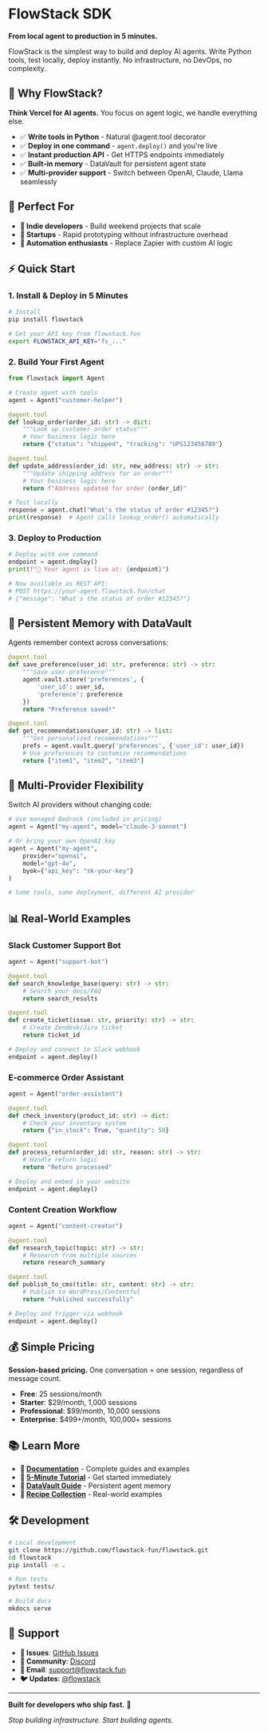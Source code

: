 # FlowStack SDK

**From local agent to production in 5 minutes.**

FlowStack is the simplest way to build and deploy AI agents. Write Python tools, test locally, deploy instantly. No infrastructure, no DevOps, no complexity.

## 🚀 Why FlowStack?

**Think Vercel for AI agents.** You focus on agent logic, we handle everything else.

- ✅ **Write tools in Python** - Natural @agent.tool decorator
- ✅ **Deploy in one command** - `agent.deploy()` and you're live
- ✅ **Instant production API** - Get HTTPS endpoints immediately  
- ✅ **Built-in memory** - DataVault for persistent agent state
- ✅ **Multi-provider support** - Switch between OpenAI, Claude, Llama seamlessly

## 🎯 Perfect For

- **🥷 Indie developers** - Build weekend projects that scale
- **🚀 Startups** - Rapid prototyping without infrastructure overhead
- **🤖 Automation enthusiasts** - Replace Zapier with custom AI logic

## ⚡ Quick Start

### 1. Install & Deploy in 5 Minutes

```bash
# Install
pip install flowstack

# Get your API key from flowstack.fun
export FLOWSTACK_API_KEY="fs_..."
```

### 2. Build Your First Agent

```python
from flowstack import Agent

# Create agent with tools
agent = Agent("customer-helper")

@agent.tool
def lookup_order(order_id: str) -> dict:
    """Look up customer order status"""
    # Your business logic here
    return {"status": "shipped", "tracking": "UPS123456789"}

@agent.tool  
def update_address(order_id: str, new_address: str) -> str:
    """Update shipping address for an order"""
    # Your business logic here
    return f"Address updated for order {order_id}"

# Test locally
response = agent.chat("What's the status of order #12345?")
print(response)  # Agent calls lookup_order() automatically
```

### 3. Deploy to Production

```python
# Deploy with one command
endpoint = agent.deploy()
print(f"🎉 Your agent is live at: {endpoint}")

# Now available as REST API:
# POST https://your-agent.flowstack.fun/chat
# {"message": "What's the status of order #12345?"}
```

## 🧠 Persistent Memory with DataVault

Agents remember context across conversations:

```python
@agent.tool
def save_preference(user_id: str, preference: str) -> str:
    """Save user preference"""
    agent.vault.store('preferences', {
        'user_id': user_id, 
        'preference': preference
    })
    return "Preference saved!"

@agent.tool
def get_recommendations(user_id: str) -> list:
    """Get personalized recommendations"""
    prefs = agent.vault.query('preferences', {'user_id': user_id})
    # Use preferences to customize recommendations
    return ["item1", "item2", "item3"]
```

## 🔄 Multi-Provider Flexibility

Switch AI providers without changing code:

```python
# Use managed Bedrock (included in pricing)
agent = Agent("my-agent", model="claude-3-sonnet")

# Or bring your own OpenAI key  
agent = Agent("my-agent", 
    provider="openai",
    model="gpt-4o", 
    byok={"api_key": "sk-your-key"}
)

# Same tools, same deployment, different AI provider
```

## 📊 Real-World Examples

### Slack Customer Support Bot
```python
agent = Agent("support-bot")

@agent.tool
def search_knowledge_base(query: str) -> str:
    # Search your docs/FAQ
    return search_results

@agent.tool  
def create_ticket(issue: str, priority: str) -> str:
    # Create Zendesk/Jira ticket
    return ticket_id

# Deploy and connect to Slack webhook
endpoint = agent.deploy()
```

### E-commerce Order Assistant
```python
agent = Agent("order-assistant")

@agent.tool
def check_inventory(product_id: str) -> dict:
    # Check your inventory system
    return {"in_stock": True, "quantity": 50}

@agent.tool
def process_return(order_id: str, reason: str) -> str:
    # Handle return logic
    return "Return processed"

# Deploy and embed in your website
endpoint = agent.deploy()
```

### Content Creation Workflow  
```python
agent = Agent("content-creator")

@agent.tool
def research_topic(topic: str) -> str:
    # Research from multiple sources
    return research_summary

@agent.tool
def publish_to_cms(title: str, content: str) -> str:
    # Publish to WordPress/Contentful
    return "Published successfully"

# Deploy and trigger via webhook
endpoint = agent.deploy()
```

## 💰 Simple Pricing

**Session-based pricing.** One conversation = one session, regardless of message count.

- **Free**: 25 sessions/month
- **Starter**: $29/month, 1,000 sessions  
- **Professional**: $99/month, 10,000 sessions
- **Enterprise**: $499+/month, 100,000+ sessions

## 📚 Learn More

- **📖 [Documentation](https://flowstack-fun.github.io/flowstack/)** - Complete guides and examples
- **🚀 [5-Minute Tutorial](https://flowstack-fun.github.io/flowstack/quickstart/)** - Get started immediately
- **🧠 [DataVault Guide](https://flowstack-fun.github.io/flowstack/datavault/)** - Persistent agent memory
- **🍳 [Recipe Collection](https://flowstack-fun.github.io/flowstack/recipes/chatbot/)** - Real-world examples

## 🛠️ Development

```bash
# Local development
git clone https://github.com/flowstack-fun/flowstack.git
cd flowstack
pip install -e .

# Run tests  
pytest tests/

# Build docs
mkdocs serve
```

## 🤝 Support

- **🐛 Issues**: [GitHub Issues](https://github.com/flowstack-fun/flowstack/issues)
- **💬 Community**: [Discord](https://discord.gg/flowstack) 
- **📧 Email**: [support@flowstack.fun](mailto:support@flowstack.fun)
- **🐦 Updates**: [@flowstack](https://twitter.com/flowstack)

---

**Built for developers who ship fast.** 🚢

*Stop building infrastructure. Start building agents.*